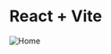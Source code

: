 # React + Vite
![Home](https://github.com/user-attachments/assets/2c29e999-65ae-48e4-9f6f-e302880ace8f)
